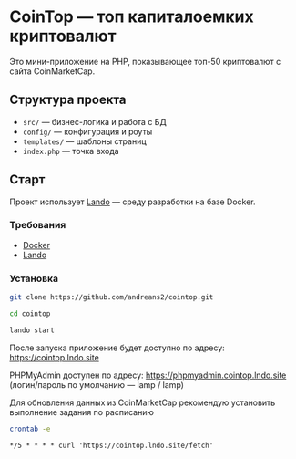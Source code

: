 # CoinTop — топ капиталоемких криптовалют

Это мини-приложение на PHP, показывающее топ-50 криптовалют с сайта CoinMarketCap.

## Структура проекта

- `src/` — бизнес-логика и работа с БД
- `config/` — конфигурация и роуты
- `templates/` — шаблоны страниц
- `index.php` — точка входа

## Старт

Проект использует [Lando](https://docs.lando.dev/) — среду разработки на базе Docker.


### Требования
- [Docker](https://www.docker.com/)
- [Lando](https://docs.lando.dev/basics/installation.html)

### Установка

```bash
git clone https://github.com/andreans2/cointop.git

cd cointop

lando start
````

После запуска приложение будет доступно по адресу:
https://cointop.lndo.site

PHPMyAdmin доступен по адресу:
https://phpmyadmin.cointop.lndo.site
(логин/пароль по умолчанию — lamp / lamp)

Для обновления данных из CoinMarketCap рекомендую установить выполнение задания по расписанию
```bash
crontab -e
```

````
*/5 * * * * curl 'https://cointop.lndo.site/fetch' 
````